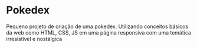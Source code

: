# Pokedex

Pequeno projeto de criação de uma pokedex. Utilizando conceitos básicos da web como HTML, CSS, JS em uma página responsiva com uma temática irresistível e nostálgica